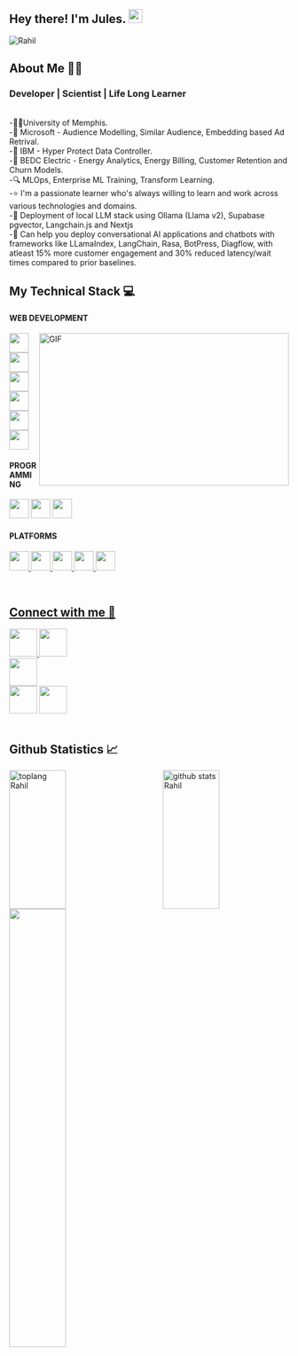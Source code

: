 <h2> Hey there! I'm Jules. <img src="https://github.com/souvikguria98/souvikguria98/blob/master/Hi.gif" width="25"></h2>
<p align="left"> <img   src="https://komarev.com/ghpvc/?username=julesam-24" alt="Rahil" /> </p>

<h2 align = "left"> About Me 👩‍💻 </h2>

<h3> Developer | Scientist | Life Long Learner </h3>
<br>
-👩‍🎓University of Memphis.<br>
-📁 Microsoft - Audience Modelling, Similar Audience, Embedding based Ad Retrival.<br>
-📁 IBM - Hyper Protect Data Controller.<br>
-📁 BEDC Electric - Energy Analytics, Energy Billing, Customer Retention and Churn Models.<br>
-🔍 MLOps, Enterprise ML Training, Transform Learning.<br>
-⭐ I'm a passionate learner who's always willing to learn and work across various technologies and domains.<br>
-📘 Deployment of local LLM stack using Ollama (Llama v2), Supabase pgvector, Langchain.js and Nextjs <br>
-📘 Can help you deploy conversational AI applications and chatbots with frameworks like LLamaIndex, LangChain, Rasa, BotPress, Diagflow, with atleast 15% more customer engagement and 30%     reduced latency/wait times compared to prior baselines. <br>

<h2 align="left"> My Technical Stack 💻</h2>

<h4> WEB DEVELOPMENT</h4><img align="right" height="275" width="450" alt="GIF" src="https://codersera.com/blog/wp-content/uploads/2019/07/BLOG-23-L-3.jpg" />
<p><img height="35" src="https://img.icons8.com/nolan/2x/html-5.png">
<img height="35" src="https://img.icons8.com/officel/2x/css.png">
<img height="35" src="https://img.icons8.com/color/2x/python.png">
<img height="35" src="https://img.icons8.com/color/2x/bootstrap.png">
<img height="35" src="https://img.icons8.com/color/2x/power-bi.png">
<img height="35" src="https://img.icons8.com/color/2x/r.png">
  </p>
 <h4>PROGRAMMING</h4>
 <p><img height="35" src="https://img.icons8.com/color/2x/python.png">
  <img height="35" src="https://img.icons8.com/color/2x/r.png">
  <img height="35" src="https://img.icons8.com/color/2x/mysql-logo.png">
  </p>
  <h4> PLATFORMS</h4>
  <p><a href="https://github.com/julesam-24"><img height="35" src="https://img.icons8.com/color/2x/github.png">
  <a href="https://leetcode.com/rahill_2408/"><img height="35" src="https://user-images.githubusercontent.com/36547915/97088991-45da5d00-1652-11eb-900f-80d106540f4f.png">
    <a href="https://auth.geeksforgeeks.org/user/julesamict19/profile"><img height="35" src="https://img.icons8.com/color/452/GeeksforGeeks.png">
      <a href="https://my-learning.w3schools.com/"><img height="35" src="https://image.pngaaa.com/977/3731977-middle.png">
        <a href="https://www.hackerrank.com/julesam2408"><img height="35" src="https://upload.wikimedia.org/wikipedia/commons/4/40/HackerRank_Icon-1000px.png">
          </p>
       <br> 
<h2 align = "left"> Connect with me 🤝</h2>


<a href="#" target="_blank" rel="noopener noreferrer"> <!--Portfolio Website-->
  <img src="https://img.icons8.com/fluent/2x/portfolio.png" width="50"/>
 </a>
 <a href="https://twitter.com/MeRahil_2408" target="_blank" rel="noopener noreferrer"><img src="https://img.icons8.com/fluent/2x/twitter.png" width="50" /></a>  
 <a href="https://www.instagram.com/rahill_2408/" target="_blank" rel="noopener noreferrer"><img src="https://img.icons8.com/fluent/2x/instagram-new.png" width="50" /></a>  
 <a href="https://www.linkedin.com/in/rahil-mehta-240534201/" target="_blank" rel="noopener noreferrer"><img src="https://img.icons8.com/fluent/2x/linkedin.png" width="50" /></a>
 <a href="mailto:julesam.ict19@gmail.com" target="_blank" rel="noopener noreferrer"><img src="https://img.icons8.com/fluent/2x/gmail.png"  width="50" /></a>
<br> <br>

<h2 align="left"> Github Statistics 📈 </h2>

<p><img align="left" src="https://github-readme-stats.vercel.app/api/top-langs/?username=julesam-24&langs_count=10&theme=tokyonight&layout=compact" alt="toplang Rahil" height="250" width=45% /><img align="right" src="https://github-readme-stats-sigma-five.vercel.app/api?username=julesam-24&show_icons=true&include_all_commits=true&count_private=true&theme=midnight-purple&line_height=40" alt="github stats Rahil" height="250" width=45% />
  <br>
<img align="centre" width="45%" src="https://github-readme-streak-stats.herokuapp.com/?user=julesam-24&theme=tokyonight" />
</p>
<br>
<br>
<!-- <img src="https://github-profile-trophy.vercel.app/?username=julesam-24&theme=juicyfresh&no-bg=true" /> -->



  



<!--
**julesam-24/julesam-24** is a ✨ _special_ ✨ repository because its `README.md` (this file) appears on your GitHub profile.

Here are some ideas to get you started:

- 🔭 I’m currently working on ...
- 🌱 I’m currently learning ...
- 👯 I’m looking to collaborate on ...
- 🤔 I’m looking for help with ...
- 💬 Ask me about ...
- 📫 How to reach me: ...
- 😄 Pronouns: ...
- ⚡ Fun fact: ...
-->
